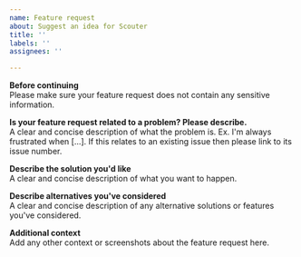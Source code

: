 ```yaml
---
name: Feature request
about: Suggest an idea for Scouter
title: ''
labels: ''
assignees: ''

---
```


**Before continuing**  
Please make sure your feature request does not contain any sensitive information.

**Is your feature request related to a problem? Please describe.**  
A clear and concise description of what the problem is. Ex. I'm always
frustrated when [...]. If this relates to an existing issue then please link to
its issue number.

**Describe the solution you'd like**  
A clear and concise description of what you want to happen.

**Describe alternatives you've considered**  
A clear and concise description of any alternative solutions or features you've
considered.

**Additional context**  
Add any other context or screenshots about the feature request here.
